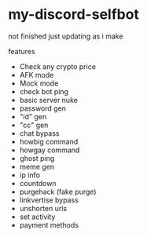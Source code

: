 # my-discord-selfbot
not finished just updating as i make


features
- Check any crypto price
- AFK mode
- Mock mode
- check bot ping
- basic server nuke
- password gen
- "id" gen
- "cc" gen
- chat bypass
- howbig command
- howgay command
- ghost ping
- meme gen
- ip info
- countdown
- purgehack (fake purge)
- linkvertise bypass
- unshorten urls
- set activity
- payment methods
